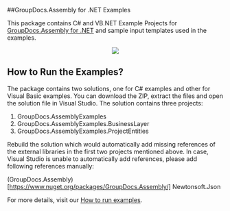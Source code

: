 ##GroupDocs.Assembly for .NET Examples

This package contains C# and VB.NET Example Projects for [GroupDocs.Assembly for .NET](#) and sample input templates used in the examples.

<p align="center">
  <a title="Download complete GroupDocs.Assembly for .NET source code" href="https://github.com/groupdocsassembly/GroupDocs_Assembly_NET/archive/master.zip">
	<img src="https://raw.github.com/AsposeExamples/java-examples-dashboard/master/images/downloadZip-Button-Large.png" />
  </a>
</p>

## How to Run the Examples?

The package contains two solutions, one for C# examples and other for Visual Basic examples. You can download the ZIP, extract the files and open the solution file in Visual Studio. The solution contains three projects:

1) GroupDocs.AssemblyExamples                  
2) GroupDocs.AssemblyExamples.BusinessLayer    
3) GroupDocs.AssemblyExamples.ProjectEntities

Rebuild the solution which would automatically add missing references of the external libraries in the first two projects mentioned above. In case, Visual Studio is unable to automatically add references, please add following references manually:

(GroupDocs.Assembly)[https://www.nuget.org/packages/GroupDocs.Assembly/]
Newtonsoft.Json

For more details, visit our [How to run examples](http://groupdocs.com/docs/display/assemblynet/How+to+Run+Examples).
